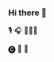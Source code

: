 ### Hi there 👋

<!--
**skoowoo/skoowoo** is a ✨ _special_ ✨ repository because its `README.md` (this file) appears on your GitHub profile.

Here are some ideas to get you started:
-->

🎙️ 🎧 👨🏻‍💻

🅒 🐹 🦀 
